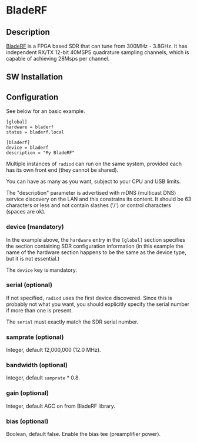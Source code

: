 # BladeRF

## Description

[BladeRF](https://www.nuand.com/bladerf-1/) is a FPGA based SDR that can tune from 300MHz - 3.8GHz. It has independent RX/TX 12-bit 40MSPS quadrature sampling channels, which is capable of achieving 28Msps per channel.

## SW Installation

## Configuration

See below for an basic example.

```
[global]
hardware = bladerf
status = bladerf.local

[bladerf]
device = bladerf
description = "My BladeRF"
```

Multiple instances of `radiod` can run on the same system, provided each has its own front end (they cannot be shared).

You can have as many as you want, subject to your CPU and USB limits.

The "description" parameter is advertised with mDNS (multicast DNS) service discovery on the LAN and this constrains its content. It should be 63 characters or less and not contain slashes ('/') or control characters (spaces are ok).

### device (mandatory)

In the example above, the `hardware` entry in the `[global]` section specifies the section containing SDR configuration information (in this example the name of the hardware section happens to be the same as the device type, but it is not essential.)

The `device` key is mandatory.

### serial (optional)

If not specified, `radiod` uses the first device discovered. Since this is probably not what you want, you should explicitly specify the serial number if more than one is present.

The `serial` must exactly match the SDR serial number.

### samprate (optional)

Integer, default 12,000,000 (12.0 MHz).

### bandwidth (optional)

Integer, default `samprate` * 0.8.

### gain (optional)

Integer, default AGC on from BladeRF library.

### bias (optional)

Boolean, default false. Enable the bias tee (preamplifier power).
